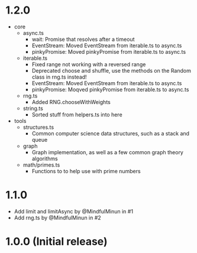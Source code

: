 # 1.2.0

- core
    - async.ts
        - wait: Promise that resolves after a timeout
        - EventStream: Moved EventStream from iterable.ts to async.ts
        - pinkyPromise: Moved pinkyPromise from iterable.ts to async.ts
    - iterable.ts
        - Fixed range not working with a reversed range
        - Deprecated choose and shuffle, use the methods on the Random class in rng.ts instead!
        - EventStream: Moved EventStream from iterable.ts to async.ts
        - pinkyPromise: Moqved pinkyPromise from iterable.ts to async.ts
    - rng.ts
        - Added RNG.chooseWithWeights
    - string.ts
        - Sorted stuff from helpers.ts into here
- tools
    - structures.ts
        - Common computer science data structures, such as a stack and queue
    - graph
        - Graph implementation, as well as a few common graph theory algorithms
    - math/primes.ts
        - Functions to to help use with prime numbers

# 1.1.0

- Add limit and limitAsync by @MindfulMinun in #1
- Add rng.ts by @MindfulMinun in #2

# 1.0.0 (Initial release)
